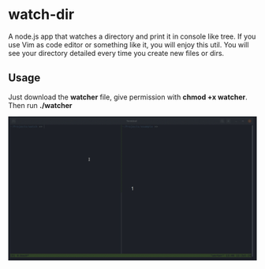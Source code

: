 # watch-dir
A node.js app that watches a directory and print it in console like tree.
If you use Vim as code editor or something like it, you will enjoy this util.
You will see your directory detailed every time you create new files or dirs.

## Usage
Just download the **watcher** file, give permission with **chmod +x watcher**.
Then run **./watcher**

![Alt Text](https://github.com/math-s/watch-dir/blob/master/def.gif)
